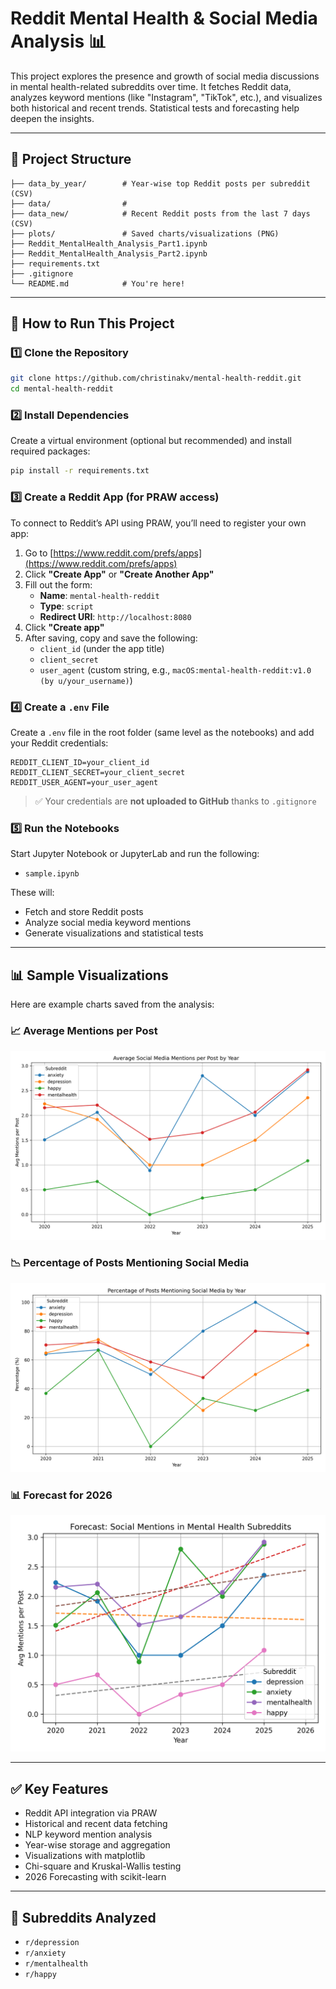 # Reddit Mental Health & Social Media Analysis 📊

This project explores the presence and growth of social media discussions in mental health-related subreddits over time. It fetches Reddit data, analyzes keyword mentions (like "Instagram", "TikTok", etc.), and visualizes both historical and recent trends. Statistical tests and forecasting help deepen the insights.

---

## 📁 Project Structure

```
├── data_by_year/        # Year-wise top Reddit posts per subreddit (CSV)
├── data/                # 
├── data_new/            # Recent Reddit posts from the last 7 days (CSV)
├── plots/               # Saved charts/visualizations (PNG)
├── Reddit_MentalHealth_Analysis_Part1.ipynb
├── Reddit_MentalHealth_Analysis_Part2.ipynb
├── requirements.txt
├── .gitignore
└── README.md            # You're here!
```

---

## 🚀 How to Run This Project

### 1️⃣ Clone the Repository

```bash
git clone https://github.com/christinakv/mental-health-reddit.git
cd mental-health-reddit
```

### 2️⃣ Install Dependencies

Create a virtual environment (optional but recommended) and install required packages:

```bash
pip install -r requirements.txt
```

### 3️⃣ Create a Reddit App (for PRAW access)

To connect to Reddit’s API using PRAW, you’ll need to register your own app:

1. Go to [https://www.reddit.com/prefs/apps](https://www.reddit.com/prefs/apps)  
2. Click **"Create App"** or **"Create Another App"**
3. Fill out the form:
   - **Name**: `mental-health-reddit`
   - **Type**: `script`
   - **Redirect URI**: `http://localhost:8080`
4. Click **"Create app"**
5. After saving, copy and save the following:
   - `client_id` (under the app title)
   - `client_secret`
   - `user_agent` (custom string, e.g., `macOS:mental-health-reddit:v1.0 (by u/your_username)`)

### 4️⃣ Create a `.env` File

Create a `.env` file in the root folder (same level as the notebooks) and add your Reddit credentials:

```
REDDIT_CLIENT_ID=your_client_id
REDDIT_CLIENT_SECRET=your_client_secret
REDDIT_USER_AGENT=your_user_agent
```

> ✅ Your credentials are **not uploaded to GitHub** thanks to `.gitignore`

### 5️⃣ Run the Notebooks

Start Jupyter Notebook or JupyterLab and run the following:

- `sample.ipynb`

These will:
- Fetch and store Reddit posts
- Analyze social media keyword mentions
- Generate visualizations and statistical tests

---

## 📊 Sample Visualizations

Here are example charts saved from the analysis:

### 📈 Average Mentions per Post
![avg_mentions](plots/avg_mentions.png)

### 📉 Percentage of Posts Mentioning Social Media
![percent_mentions](plots/percent_mentions.png)

### 📊 Forecast for 2026
![forecast_mentions](plots/forecast_mentions.png)

---

## ✅ Key Features
- Reddit API integration via PRAW
- Historical and recent data fetching
- NLP keyword mention analysis
- Year-wise storage and aggregation
- Visualizations with matplotlib
- Chi-square and Kruskal-Wallis testing
- 2026 Forecasting with scikit-learn

---

## 🧠 Subreddits Analyzed
- `r/depression`
- `r/anxiety`
- `r/mentalhealth`
- `r/happy`
